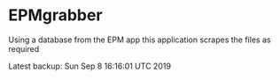 # EPMgrabber
Using a database from the EPM app this application scrapes the files as required


Latest backup: Sun Sep 8 16:16:01 UTC 2019
